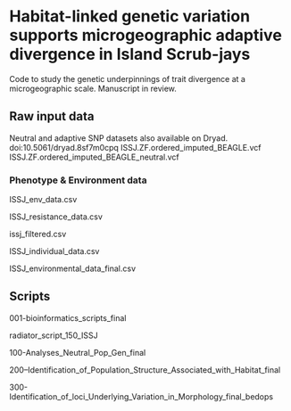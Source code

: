 # Habitat-linked genetic variation supports microgeographic adaptive divergence in Island Scrub-jays

Code to study the genetic underpinnings of trait divergence at a microgeographic scale. Manuscript in review. 

## Raw input data 

Neutral and adaptive SNP datasets also available on Dryad. doi:10.5061/dryad.8sf7m0cpq
ISSJ.ZF.ordered_imputed_BEAGLE.vcf
ISSJ.ZF.ordered_imputed_BEAGLE_neutral.vcf


### Phenotype & Environment data 
ISSJ_env_data.csv

ISSJ_resistance_data.csv

issj_filtered.csv

ISSJ_individual_data.csv

ISSJ_environmental_data_final.csv

## Scripts

001-bioinformatics_scripts_final

radiator_script_150_ISSJ

100-Analyses_Neutral_Pop_Gen_final

200–Identification_of_Population_Structure_Associated_with_Habitat_final

300-Identification_of_loci_Underlying_Variation_in_Morphology_final_bedops 

